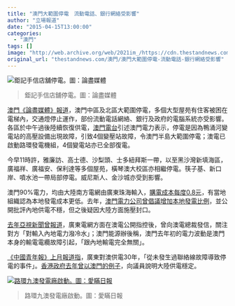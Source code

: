 ```yaml
---
title: "澳門大範圍停電　流動電話、銀行網絡受影響"
author: "立場報道"
date: "2015-04-15T13:00:00"
categories:
  - "澳門"
tags: []
image: "http://web.archive.org/web/2021im_/https://cdn.thestandnews.com/media/photos/cache/11108213_825466854185154_5101436145801684113_n_0fXTn_1200x0.jpg"
original_url: "thestandnews.com/澳門/澳門大範圍停電-流動電話-銀行網絡受影響"
---
```

![鉅記手信店舖停電。圖：論盡媒體](http://web.archive.org/web/2021im_/https://cdn.thestandnews.com/media/photos/cache/11108213_825466854185154_5101436145801684113_n_0fXTn_1200x0.jpg)

> 鉅記手信店舖停電。圖：論盡媒體

[澳門《論盡媒體》報道](http://web.archive.org/web/20210628183606/https://www.facebook.com/allaboutmacau/posts/825459227519250)，澳門中區及北區大範圍停電，多個大型屋苑有住客被困在電梯內，交通燈停止運作，部份流動電話網絡、銀行及政府的電腦系統亦受影響。各區於中午過後陸續恢復供電，[澳門電台](http://web.archive.org/web/20210628183606/http://news.qoos.com/%E9%B4%A8%E6%B6%8C%E6%B2%B3%E8%AE%8A%E9%9B%BB%E7%AB%99%E9%AB%98%E5%A3%93%E8%A8%AD%E5%82%99%E6%95%85%E9%9A%9C%E5%B0%8E%E8%87%B4%E5%BB%A3%E6%B3%9B%E5%9C%B0%E5%8D%80%E5%81%9C%E9%9B%BB-1883811.html)引述澳門電力表示，停電是因為鴨涌河變電站的高壓設備出現故障，引致4個變壓站故障，令澳門半島大範圍停電；澳電已啟動路環發電機組，4個變電站亦已全部復電。

今早11時許，雅廉訪、高士德、沙梨頭、士多紐拜斯一帶，以至黑沙灣新填海區，廣福祥、廣福安、保利達等多個屋苑，橫琴澳大校區亦相繼停電。筷子基、新口岸、噴水池一帶局部停電。威尼斯人、金沙城亦受到影響。

澳門90%電力，均由大陸南方電網由廣東珠海輸入，[購電成本每度0.8元](http://web.archive.org/web/20210628183606/http://paper.wenweipo.com/2014/03/20/HK1403200015.htm)，有當地組織認為本地發電成本更低。去年，[澳門電力公司曾倡議增加本地發電比例](http://web.archive.org/web/20210628183606/http://www.macaodaily.com/html/2014-03/20/content_887794.htm)，並公開批評內地供電不穩，但之後疑因大陸方面施壓封口。

[去年亞視新聞曾報道](http://web.archive.org/web/20210628183606/http://www.hkatv.com/zh-hk/atvnews/26670/2014-06-08/%E6%BE%B3%E9%9B%BB%E6%87%B7%E7%96%91%E5%8F%97%E5%A3%93%E8%BF%B4%E9%81%BF%E5%86%8D%E8%AB%87%E5%85%A7%E5%9C%B0%E4%BE%9B%E9%9B%BB%E4%B8%8D%E7%A9%A9)，廣東電網方面在澳電公開指控後，曾向澳電總裁發信，關注對方「對輸入內地電力潑冷水」；澳門能源辦後稱，澳門去年初的電力波動是澳門本身的輸電電纜故障引起，「跟內地輸電完全無關」。

[《中國青年報》上月報道指](http://web.archive.org/web/20210628183606/http://zqb.cyol.com/html/2015-03/22/nw.D110000zgqnb_20150322_4-03.htm)，廣東對澳供電30年，「從未發生過聯絡線故障導致停電的事件」。[香港政府去年曾以澳門的例子](http://web.archive.org/web/20210628183606/http://news.now.com/home/local/player?newsId=101943)，向議員說明大陸供電穩定。

[![路環九澳發電廠啟動。圖：愛瞞日報](http://web.archive.org/web/2021im_/https://cdn.thestandnews.com/media/photos/cache/11146177_811643078904795_3012557015688190135_n_1SIU4_1200x0.jpg)](http://web.archive.org/web/20210628183606/https://cdn.thestandnews.com/media/photos/cache/11146177_811643078904795_3012557015688190135_n_1SIU4_1200x0.jpg)

> 路環九澳發電廠啟動。圖：愛瞞日報